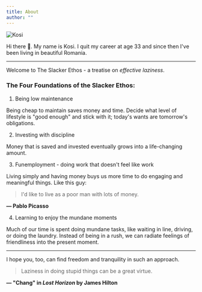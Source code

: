 ```yaml
---
title: About
author: ""
---
```


![Kosi](/profile.jpg)

Hi there &#x1F44B;. My name is Kosi. I quit my career at age 33 and since then I've been living in beautiful Romania.

---

Welcome to The Slacker Ethos - a treatise on *effective laziness*.

### The Four Foundations of the Slacker Ethos:

1. Being low maintenance

Being cheap to maintain saves money and time. Decide what level of lifestyle is "good enough" and stick with it; today's wants are tomorrow's obligations.

2. Investing with discipline

Money that is saved and invested eventually grows into a life-changing amount.

3. Funemployment - doing work that doesn't feel like work

Living simply and having money buys us more time to do engaging and meaningful things. Like this guy:

> I'd like to live as a poor man with lots of money.
>
**&mdash; Pablo Picasso**

4. Learning to enjoy the mundane moments

Much of our time is spent doing mundane tasks, like waiting in line, driving, or doing the laundry. Instead of being in a rush, we can radiate feelings of friendliness into the present moment.

---

I hope you, too, can find freedom and tranquility in such an approach.

> Laziness in doing stupid things can be a great virtue.
>
**&mdash; "Chang" in *Lost Horizon* by James Hilton**

